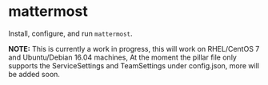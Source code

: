 # mattermost
Install, configure, and run `mattermost`.

**NOTE:** This is currently a work in progress, this will work on RHEL/CentOS 7 and Ubuntu/Debian 16.04 machines, At the moment the pillar file only supports the ServiceSettings and TeamSettings under config.json, more will be added soon.
